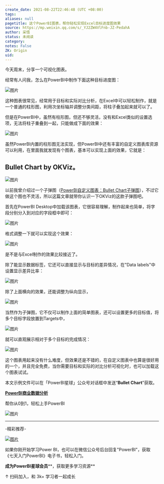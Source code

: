 ```yaml
---
create_date: 2021-08-22T22:46:48 (UTC +08:00)
tags: 
aliases: null
pagetitle: 这个PowerBI图表，帮你轻松实现Excel目标进度图效果
source: https://mp.weixin.qq.com/s/_YJ2ZW4VlFnb-JZ-PedahA
author: 采悟
status: 未阅读
category: 
notes: False
ZK: Origin
uid: 
---
```


今天周末，分享一个可视化图表。

经常有人问我，怎么在PowerBI中制作下面这种目标进度图：  

![图片](https://mmbiz.qpic.cn/mmbiz_png/aHEbZtANQJMwLNNiaazrUZ0D5Dr2uTCaX9UzL5me9dR5IiabLOfibaoW8DYiavL4xVGja9D7LdQEibjz26JzLPNsXiag/640?wx_fmt=png&wxfrom=5&wx_lazy=1&wx_co=1)

这种图表很常见，经常用于目标和实际对比分析，在Excel中可以轻松制作，就是一个普通的柱形图，利用次坐标轴并调整分类间距，将柱子叠加起来就可以了。

但是在PowerBI中，虽然有柱形图，但还不够灵活，没有和Excel类似的设置选项，无法将柱子重叠到一起，只能做成下面的效果：

![图片](https://mmbiz.qpic.cn/mmbiz_png/aHEbZtANQJMwLNNiaazrUZ0D5Dr2uTCaXff1rZf6IY96LN3sP5B6toKupSsNeLSbbLyc8pestZzoiabzIR4IHDyg/640?wx_fmt=png&wxfrom=5&wx_lazy=1&wx_co=1)

虽然PowerBI内置的柱形图无法实现，但PowerBI中还有丰富的自定义图表库资源可以利用，在里面我就发现有个图表，基本可以实现上面的效果，它就是：

## **Bullet Chart by OKViz**。

![图片](https://mmbiz.qpic.cn/mmbiz_png/aHEbZtANQJNuVIqc0mzbKDNPmI0mwcTknPqLWWrlKXNxTewzOs2RK7N6w7tWhSdLPfWwCicyucv8nwGVq9P70zQ/640?wx_fmt=png&wxfrom=5&wx_lazy=1&wx_co=1)

以前我曾介绍过一个子弹图（[PowerBI自定义图表：Bullet Chart子弹图](http://mp.weixin.qq.com/s?__biz=MzA4MzQwMjY4MA==&mid=2484067972&idx=1&sn=2c80350cedd7adca10b6ddaa9289912a&chksm=8e0c7453b97bfd455ff87a43ea151d84f87b75daa8e1ab7025f20d1cbdfd04d99f1bdce69960&scene=21#wechat_redirect)），不过它做这个图也不灵活，所以这篇文章就带你认识一下OKViz的这款子弹图吧。

首先在PowerBI Desktop中加载该图表，它很容易理解，制作起来也简单，将字段分别分入到对应的字段框中即可：

![图片](https://mmbiz.qpic.cn/mmbiz_png/aHEbZtANQJNuVIqc0mzbKDNPmI0mwcTkJsrqkGfW6n0QqF186muWcaJzEGcR0MsFfTCoy604dmBYfkuRVq8J6w/640?wx_fmt=png&wxfrom=5&wx_lazy=1&wx_co=1)

格式调整一下就可以实现这个效果：

![图片](https://mmbiz.qpic.cn/mmbiz_png/aHEbZtANQJMwLNNiaazrUZ0D5Dr2uTCaXDpC9iaVhvYnVSN7DhggAd7G4x5tQcXx0xEHiap3C2fPjUQI2H0HRGyhA/640?wx_fmt=png&wxfrom=5&wx_lazy=1&wx_co=1)

是不是与Excel制作的效果比较接近了。  

除了能显示数据标签，它还可以直接显示与目标的差异情况，在"Data labels"中设置显示差异比率：

![图片](https://mmbiz.qpic.cn/mmbiz_png/aHEbZtANQJMwLNNiaazrUZ0D5Dr2uTCaXrSgFr6QVk2GmHwFeju6DiaG8QvLibUib90tWRBbETEIV5XZWAOJx75khw/640?wx_fmt=png&wxfrom=5&wx_lazy=1&wx_co=1)

除了上面横向的效果，还能调整为纵向显示，

![图片](https://mmbiz.qpic.cn/mmbiz_png/aHEbZtANQJMwLNNiaazrUZ0D5Dr2uTCaXzQwfvdoiaa7T45yxPsxUTeaAKSXELwKsDUORCHfdLZckibLCrxU9EmfA/640?wx_fmt=png&wxfrom=5&wx_lazy=1&wx_co=1)

当然作为子弹图，它不仅可以制作上面的简单图表，还可以设置更多的目标值，将多个目标字段放置到Targets中，

![图片](https://mmbiz.qpic.cn/mmbiz_png/aHEbZtANQJNuVIqc0mzbKDNPmI0mwcTkL4SBmSWLV1tZblOLiaQVLKWmzDDS6QyLXDCxL9QhWnEkFdiaqTEuMn8A/640?wx_fmt=png&wxfrom=5&wx_lazy=1&wx_co=1)

就可以直观展示相对于多个目标的完成情况：  

![图片](https://mmbiz.qpic.cn/mmbiz_png/aHEbZtANQJMwLNNiaazrUZ0D5Dr2uTCaXAFF9Lq3aXoWEibgspS7kuRmjkSeRtcV7H6Ee7CX7dSnku7y31l2kicDQ/640?wx_fmt=png&wxfrom=5&wx_lazy=1&wx_co=1)

这个图表用起来没有什么难度，但效果还是不错的，在自定义图表中也算是很好用的一个，并且完全免费，当你需要目标和实际的对比分析可视化时，也可以加载这个图表试试。  

本文示例文件可以在「PowerBI星球」公众号对话框中发送“**Bullet Chart**”获取。

**[PowerBI商业数据分析](http://mp.weixin.qq.com/s?__biz=MzA4MzQwMjY4MA==&mid=2484074987&idx=1&sn=5cf4ba4b683ee9136bb7a26f6e9bcf01&chksm=8e0c533cb97bda2add48a4576b9c1e230249a5a4160dd93cd677a37ea21d26fc9cc26fc4cb1c&scene=21#wechat_redirect)**

帮你从0到1，轻松上手PowerBI

![图片](https://mmbiz.qpic.cn/mmbiz_png/aHEbZtANQJNuVIqc0mzbKDNPmI0mwcTkvUibMVjf4z1bY0MYFh7lAkqrcHiaEHE4UicvjJjibpmkxJjc4TDlVO04qg/640?wx_fmt=png&wxfrom=5&wx_lazy=1&wx_co=1)

___

\-精彩推荐-

[![图片](https://mmbiz.qpic.cn/mmbiz_jpg/aHEbZtANQJOojexubCy39PJZJic24XlI9IC8Fhx57SVYiciave3T7sAxeLXXZgrAzhAsUHXC3dxpU1fp72ChD8ibfw/640?wx_fmt=jpeg&wxfrom=5&wx_lazy=1&wx_co=1)](http://mp.weixin.qq.com/s?__biz=MzA4MzQwMjY4MA==&mid=2484074255&idx=1&sn=0c183ee84fd7fcc4e9dfb6baf39580c0&chksm=8e0c5dd8b97bd4ce1a617be83fe88938a0ba49668102ca3d10794c0e530f38c2950df75cf2ee&scene=21#wechat_redirect)

[](http://mp.weixin.qq.com/s?__biz=MzA4MzQwMjY4MA==&mid=2484077048&idx=1&sn=b3da0a4079ed8366c67982912e795d59&chksm=8e13ab2fb964223978c16d5647e4a28eaeb50bc7338c4e82f4e14f2cddc8bb844b956f09beb6&scene=21#wechat_redirect)

如果你刚开始学习Power BI，也可以在微信公众号后台回复"PowerBI"，获取《七天入门PowerBI》电子书，轻松入门。

**成为PowerBI星球会员****，获取更多学习资源**

↑ 扫码加入，和 3k+ 学习者一起成长

